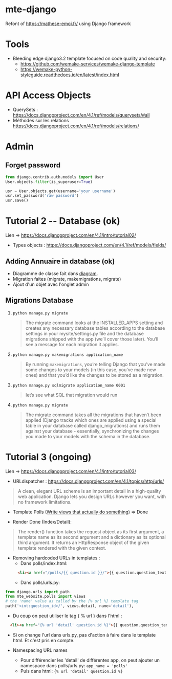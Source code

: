 # mte-django
Refont of https://mathese-emoi.fr/ using Django framework

# Tools

- Bleeding edge django3.2 template focused on code quality and security:
    - https://github.com/wemake-services/wemake-django-template
    - https://wemake-python-styleguide.readthedocs.io/en/latest/index.html

# API Access Objects

- QuerySets : https://docs.djangoproject.com/en/4.1/ref/models/querysets/#all
- Méthodes sur les relations https://docs.djangoproject.com/en/4.1/ref/models/relations/

# Admin

## Forget password
```python
from django.contrib.auth.models import User
User.objects.filter(is_superuser=True)

usr = User.objects.get(username='your username')
usr.set_password('raw password')
usr.save()
```

# Tutorial 2 -- Database (ok)
Lien -> https://docs.djangoproject.com/en/4.1/intro/tutorial02/

- Types objects : https://docs.djangoproject.com/en/4.1/ref/models/fields/

## Adding Annuaire in database (ok)

- Diagramme de classe fait dans [diagram](./diagrams).
- Migration faites (migrate, makemigrations, migrate)
- Ajout d'un objet avec l'onglet admin

## Migrations Database

1. `python manage.py migrate`
    > The migrate command looks at the INSTALLED_APPS setting and creates any necessary database tables according
    > to the database settings in your mysite/settings.py file and the database migrations shipped with the app
    > (we’ll cover those later). You’ll see a message for each migration it applies.

2. `python manage.py makemigrations application_name`
   > By running `makemigrations`, you’re telling Django that you’ve made some changes to your models
   > (in this case, you’ve made new ones) and that you’d like the changes to be stored as a migration.

3. `python manage.py sqlmigrate application_name 0001`
   > let’s see what SQL that migration would run

4. `python manage.py migrate`
   > The migrate command takes all the migrations that haven’t been applied
   > (Django tracks which ones are applied using a special table in your database called django_migrations)
   > and runs them against your database - essentially, synchronizing the changes you made to your models
   > with the schema in the database.

# Tutorial 3 (ongoing)
Lien -> https://docs.djangoproject.com/en/4.1/intro/tutorial03/

- URLdispatcher : https://docs.djangoproject.com/en/4.1/topics/http/urls/
> A clean, elegant URL scheme is an important detail in a high-quality web application.
> Django lets you design URLs however you want, with no framework limitations.

- Template Polls ([Write views that actually do something](https://docs.djangoproject.com/en/4.1/intro/tutorial03/#write-views-that-actually-do-something)) => Done

- Render Done (Index/Detail):
> The render() function takes the request object as its first argument, a template name as its second argument and a
> dictionary as its optional third argument. It returns an HttpResponse object of the given template rendered with the given context.

- Removing hardcoded URLs in templates :
  - Dans polls/index.html:
  ```html
    <li><a href="/polls/{{ question.id }}/">{{ question.question_text }}</a></li>
  ```
  - Dans polls/urls.py:
```python
from django.urls import path
from mte_website.polls import views
# the 'name' value as called by the {% url %} template tag
path('<int:question_id>/', views.detail, name='detail'),
```
  - Du coup on peut utiliser le tag { % url } dans l'html :
  ```html
    <li><a href="{% url 'detail' question.id %}">{{ question.question_text }}</a></li>
  ```
  - Si on change l'url dans urls.py, pas d'action à faire dans le template html. Et c'est pris en compte.

- Namespacing URL names
  - Pour différencier les 'detail' de différentes app, on peut ajouter un namespace dans polls/urls.py:
  `app_name = 'polls'`
  - Puis dans html:
  `{% url 'detail' question.id %}`
